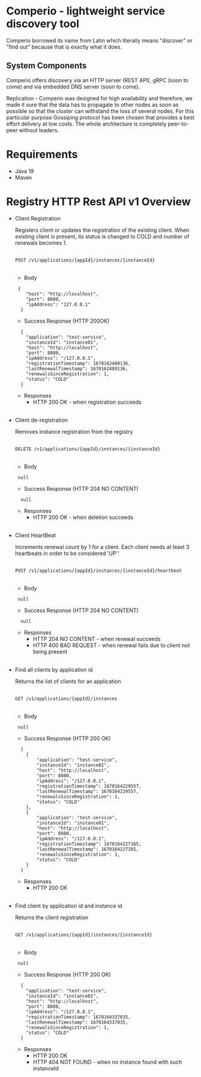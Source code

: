 # Comperio - lightweight service discovery tool

Comperio borrowed its name from Latin which literally means "discover" or "find out" because that is exactly what it does.

## System Components
Comperio offers discovery via an HTTP server (REST API), gRPC (soon to come) and via embedded DNS server (soon to come).

Replication - Comperio was designed for high availability and therefore, we made it sure that the data has to propagate to other nodes as soon as possible so that the cluster can withstand the loss of several nodes. For this particular purpose Gossiping protocol has been chosen that provides a best effort delivery at low costs. The whole architecture is completely peer-to-peer without leaders.

# Requirements 
- Java 19
- Maven


# Registry HTTP Rest API v1 Overview
- Client Registration
<br/> <p>Registers client or updates the registration of the existing client. When existing client is present, its status is changed to COLD and number of renewals becomes 1.</p> <br/>
``POST /v1/applications/{appId}/instances/{instanceId}`` <br/><br/>
    - Body 
  ```
   {
      "host": "http://localhost",
      "port": 8080,
      "ipAddress": "127.0.0.1"
    } 
    ```
  - Success Response (HTTP 200OK)
  ```
    {
      "application": "test-service",
      "instanceId": "instance01",
      "host": "http://localhost",
      "port": 8080,
      "ipAddress": "/127.0.0.1",
      "registrationTimestamp": 1670162489136,
      "lastRenewalTimestamp": 1670162489136,
      "renewalsSinceRegistration": 1,
      "status": "COLD"
    }
  ```
  - Responses
    - HTTP 200 OK - when registration succeeds
      <br/>
      <br/>

- Client de-registration
  <br/> <p>Removes instance registration from the registry</p> <br/>
  ``DELETE /v1/applications/{appId}/instances/{instanceId}`` <br/><br/>
    - Body
  ```
   null
  ```
    - Success Response (HTTP 204 NO CONTENT)
  ```
    null
  ```
    - Responses
        - HTTP 200 OK - when deletion succeeds
          <br/>
          <br/>
      
- Client HeartBeat
  <br/> <p>Increments renewal count by 1 for a client. Each client needs at least 3 heartbeats in order to be considered 'UP''</p> <br/>
  ``POST /v1/applications/{appId}/instances/{instanceId}/heartbeat`` <br/><br/>
    - Body
  ```
   null
  ```
    - Success Response (HTTP 204 NO CONTENT)
  ```
    null
  ```
    - Responses
        - HTTP 204 NO CONTENT - when renewal succeeds
        - HTTP 400 BAD REQUEST - when renewal fails due to client not being present
          <br/>
          <br/>

- Find all clients by application id
  <br/> <p>Returns the list of clients for an application</p> <br/>
  ``GET /v1/applications/{appId}/instances`` <br/><br/>
    - Body
  ```
   null
  ```
    - Success Response (HTTP 200 OK)
  ```
    [
      {
          "application": "test-service",
          "instanceId": "instance02",
          "host": "http://localhost",
          "port": 8080,
          "ipAddress": "/127.0.0.1",
          "registrationTimestamp": 1670164229557,
          "lastRenewalTimestamp": 1670164229557,
          "renewalsSinceRegistration": 1,
          "status": "COLD"
      },
      {
          "application": "test-service",
          "instanceId": "instance01",
          "host": "http://localhost",
          "port": 8080,
          "ipAddress": "/127.0.0.1",
          "registrationTimestamp": 1670164227165,
          "lastRenewalTimestamp": 1670164227165,
          "renewalsSinceRegistration": 1,
          "status": "COLD"
      }
    ]
  ```
    - Responses
        - HTTP 200 OK
          <br/>
          <br/>

- Find client by application id and instance id
  <br/> <p>Returns the client registration</p> <br/>
  ``GET /v1/applications/{appId}/instances/{instanceId}`` <br/><br/>
    - Body
  ```
   null
  ```
    - Success Response (HTTP 200 OK)
  ```
    {
      "application": "test-service",
      "instanceId": "instance01",
      "host": "http://localhost",
      "port": 8080,
      "ipAddress": "/127.0.0.1",
      "registrationTimestamp": 1670164337035,
      "lastRenewalTimestamp": 1670164337035,
      "renewalsSinceRegistration": 1,
      "status": "COLD"
    }
  ```
    - Responses
        - HTTP 200 OK
        - HTTP 404 NOT FOUND - when no instance found with such instanceId
          <br/>
          <br/>
